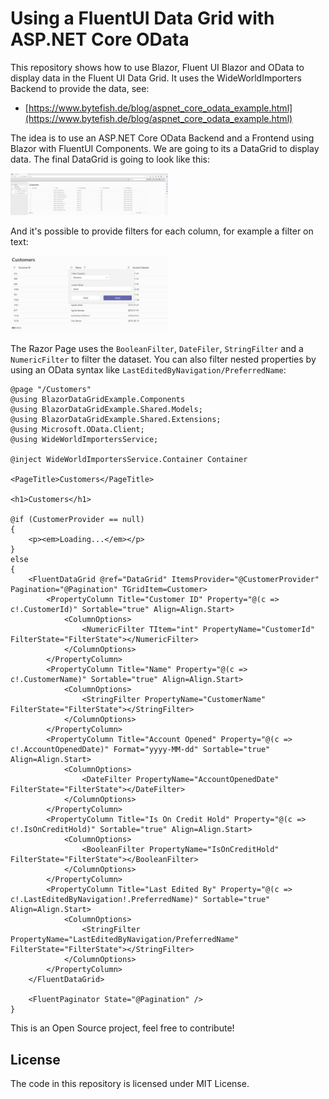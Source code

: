 # Using a FluentUI Data Grid with ASP.NET Core OData  #

[Blazor]: https://dotnet.microsoft.com/en-us/apps/aspnet/web-apps/blazor
[Fluent UI Blazor]: https://www.fluentui-blazor.net/

This repository shows how to use Blazor, Fluent UI Blazor and OData to display data 
in the Fluent UI Data Grid. It uses the WideWorldImporters Backend to provide 
the data, see:

* [https://www.bytefish.de/blog/aspnet_core_odata_example.html](https://www.bytefish.de/blog/aspnet_core_odata_example.html)

The idea is to use an ASP.NET Core OData Backend and a Frontend using Blazor with FluentUI Components. We 
are going to its a DataGrid to display data. The final DataGrid is going to look like this:

<a href="https://raw.githubusercontent.com/bytefish/BlazorDataGridExample/main/Screenshots/Customer_Grid.jpg">
    <img src="https://raw.githubusercontent.com/bytefish/BlazorDataGridExample/main/Screenshots/Customer_Grid.jpg" alt="The Blazor Frontend with the FluentUI DataGrid" width="50%" />
</a>

And it's possible to provide filters for each column, for example a filter on text:

<a href="https://raw.githubusercontent.com/bytefish/BlazorDataGridExample/main/Screenshots/Customer_Grid_ColumnFilter_String.jpg">
    <img src="https://raw.githubusercontent.com/bytefish/BlazorDataGridExample/main/Screenshots/Customer_Grid_ColumnFilter_String.jpg" alt="FluentUI DataGrid with a String Filter" width="50%" />
</a>

The Razor Page uses the `BooleanFilter`, `DateFiler`, `StringFilter` and a `NumericFilter` to filter the 
dataset. You can also filter nested properties by using an OData syntax like 
`LastEditedByNavigation/PreferredName`:

```razor
@page "/Customers"
@using BlazorDataGridExample.Components
@using BlazorDataGridExample.Shared.Models;
@using BlazorDataGridExample.Shared.Extensions;
@using Microsoft.OData.Client;
@using WideWorldImportersService;

@inject WideWorldImportersService.Container Container

<PageTitle>Customers</PageTitle>

<h1>Customers</h1>

@if (CustomerProvider == null)
{
    <p><em>Loading...</em></p>
}
else
{
    <FluentDataGrid @ref="DataGrid" ItemsProvider="@CustomerProvider" Pagination="@Pagination" TGridItem=Customer>
        <PropertyColumn Title="Customer ID" Property="@(c => c!.CustomerId)" Sortable="true" Align=Align.Start>
            <ColumnOptions>
                <NumericFilter TItem="int" PropertyName="CustomerId" FilterState="FilterState"></NumericFilter>
            </ColumnOptions>
        </PropertyColumn>
        <PropertyColumn Title="Name" Property="@(c => c!.CustomerName)" Sortable="true" Align=Align.Start>
            <ColumnOptions>
                <StringFilter PropertyName="CustomerName" FilterState="FilterState"></StringFilter>
            </ColumnOptions>
        </PropertyColumn>
        <PropertyColumn Title="Account Opened" Property="@(c => c!.AccountOpenedDate)" Format="yyyy-MM-dd" Sortable="true" Align=Align.Start>
            <ColumnOptions>
                <DateFilter PropertyName="AccountOpenedDate" FilterState="FilterState"></DateFilter>
            </ColumnOptions>
        </PropertyColumn>
        <PropertyColumn Title="Is On Credit Hold" Property="@(c => c!.IsOnCreditHold)" Sortable="true" Align=Align.Start>
            <ColumnOptions>
                <BooleanFilter PropertyName="IsOnCreditHold" FilterState="FilterState"></BooleanFilter>
            </ColumnOptions>
        </PropertyColumn>
        <PropertyColumn Title="Last Edited By" Property="@(c => c!.LastEditedByNavigation!.PreferredName)" Sortable="true" Align=Align.Start>
            <ColumnOptions>
                <StringFilter PropertyName="LastEditedByNavigation/PreferredName" FilterState="FilterState"></StringFilter>
            </ColumnOptions>
        </PropertyColumn>
    </FluentDataGrid>

    <FluentPaginator State="@Pagination" />
}
```

This is an Open Source project, feel free to contribute!

## License ##

The code in this repository is licensed under MIT License.